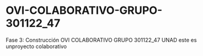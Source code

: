# OVI-COLABORATIVO-GRUPO-301122_47
Fase 3: Construcción OVI COLABORATIVO GRUPO 301122_47 UNAD
este es unproyecto colaborativo
